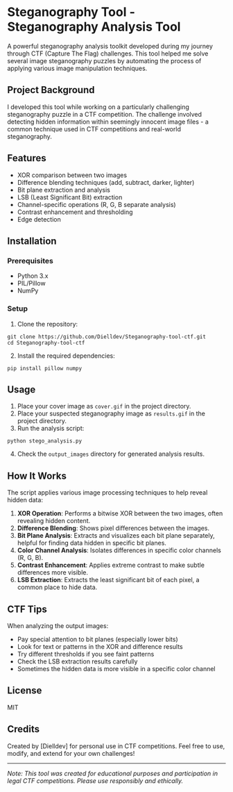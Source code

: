 # Steganography Tool - Steganography Analysis Tool

A powerful steganography analysis toolkit developed during my journey through CTF (Capture The Flag) challenges. This tool helped me solve several image steganography puzzles by automating the process of applying various image manipulation techniques.

## Project Background

I developed this tool while working on a particularly challenging steganography puzzle in a CTF competition. The challenge involved detecting hidden information within seemingly innocent image files - a common technique used in CTF competitions and real-world steganography.



## Features

- XOR comparison between two images
- Difference blending techniques (add, subtract, darker, lighter)
- Bit plane extraction and analysis
- LSB (Least Significant Bit) extraction
- Channel-specific operations (R, G, B separate analysis)
- Contrast enhancement and thresholding
- Edge detection

## Installation

### Prerequisites
- Python 3.x
- PIL/Pillow
- NumPy

### Setup

1. Clone the repository:
```
git clone https://github.com/Dielldev/Steganography-tool-ctf.git
cd Steganography-tool-ctf
```

2. Install the required dependencies:
```
pip install pillow numpy
```

## Usage

1. Place your cover image as `cover.gif` in the project directory.
2. Place your suspected steganography image as `results.gif` in the project directory.
3. Run the analysis script:
```
python stego_analysis.py
```
4. Check the `output_images` directory for generated analysis results.

## How It Works

The script applies various image processing techniques to help reveal hidden data:

1. **XOR Operation**: Performs a bitwise XOR between the two images, often revealing hidden content.
2. **Difference Blending**: Shows pixel differences between the images.
3. **Bit Plane Analysis**: Extracts and visualizes each bit plane separately, helpful for finding data hidden in specific bit planes.
4. **Color Channel Analysis**: Isolates differences in specific color channels (R, G, B).
5. **Contrast Enhancement**: Applies extreme contrast to make subtle differences more visible.
6. **LSB Extraction**: Extracts the least significant bit of each pixel, a common place to hide data.

## CTF Tips

When analyzing the output images:
- Pay special attention to bit planes (especially lower bits)
- Look for text or patterns in the XOR and difference results
- Try different thresholds if you see faint patterns
- Check the LSB extraction results carefully
- Sometimes the hidden data is more visible in a specific color channel

## License

MIT

## Credits

Created by [Dielldev] for personal use in CTF competitions. Feel free to use, modify, and extend for your own challenges!

---

*Note: This tool was created for educational purposes and participation in legal CTF competitions. Please use responsibly and ethically.*
